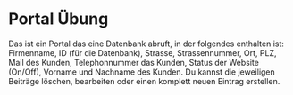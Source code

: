 <h1>Portal Übung</h1>

Das ist ein Portal das eine Datenbank abruft, in der folgendes enthalten ist: 
Firmenname, ID (für die Datenbank), Strasse, Strassennummer, Ort, PLZ, Mail des Kunden, Telephonnummer das Kunden,
Status der Website (On/Off), Vorname und Nachname des Kunden. Du kannst die jeweiligen Beiträge löschen,
bearbeiten oder einen komplett neuen Eintrag erstellen.
